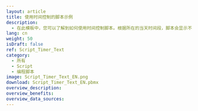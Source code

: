 ```yaml
---
layout: article
title: 使用时间控制的脚本示例
description: 
  - 在此模板中，您可以了解到如何使用时间控制脚本。根据所在的当天时间段，脚本会显示不同的值。
lang: cn
weight: 50
isDraft: false
ref: Script_Timer_Text
category:
  - 所有
  - Script
  - 编程脚本
image: Script_Timer_Text_EN.png
download: Script_Timer_Text_EN.pbmx
overview_description:
overview_benefits:
overview_data_sources:
---
```

